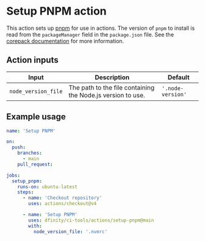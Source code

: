 # Setup PNPM action

This action sets up [pnpm](https://pnpm.io/) for use in actions. The version of `pnpm` to install is read from the `packageManager` field in the `package.json` file. See the [corepack documentation](https://nodejs.org/api/corepack.html) for more information.

## Action inputs

| Input               | Description                                                 | Default           |
| ------------------- | ----------------------------------------------------------- | ----------------- |
| `node_version_file` | The path to the file containing the Node.js version to use. | `'.node-version'` |

## Example usage

```yaml
name: 'Setup PNPM'

on:
  push:
    branches:
      - main
    pull_request:

jobs:
  setup_pnpm:
    runs-on: ubuntu-latest
    steps:
      - name: 'Checkout repository'
        uses: actions/checkout@v4

      - name: 'Setup PNPM'
        uses: dfinity/ci-tools/actions/setup-pnpm@main
        with:
          node_version_file: '.nvmrc'
```

